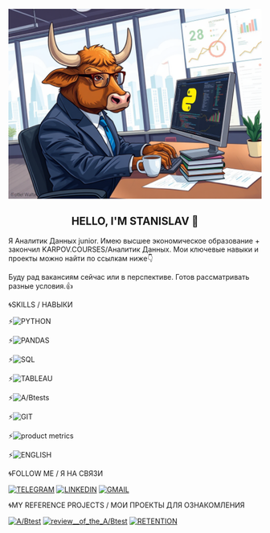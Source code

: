 ![Header](https://github.com/Byk-Stanislav/Byk-Stanislav/blob/main/assets/A_realistic_illustration_of_a_bull_working_on_data_analytics_using_Python_The_bull_is_dressed_in_a_sleek_business_suit_and_glasses_intently_focused_on_a_computer_screen_displaying_colorful_Python_code_and_intricate_.png)

<div align="center">

## HELLO, I'M STANISLAV 👋

<div align="left">

Я Аналитик Данных junior. Имею высшее экономическое образование + закончил KARPOV.COURSES/Аналитик Данных. Мои ключевые навыки и проекты можно найти по ссылкам ниже👇

Буду рад вакансиям сейчас или в перспективе. Готов рассматривать разные условия.👍

🌀SKILLS / НАВЫКИ

⚡![PYTHON](https://img.shields.io/badge/-PYTHON-090909?style=for-the-badge&logo=python)

⚡![PANDAS](https://img.shields.io/badge/-PANDAS-090909?style=for-the-badge&logo=pandas)

⚡![SQL](https://img.shields.io/badge/-SQL-090909?style=for-the-badge&logo=mysql)

⚡![TABLEAU](https://img.shields.io/badge/-TABLEAU-090909?style=for-the-badge&logo=tableau)

⚡![A/Btests](https://img.shields.io/badge/-A/B_tests-090909?style=for-the-badge&logo=tableau)

⚡![GIT](https://img.shields.io/badge/-GIT-090909?style=for-the-badge&logo=tableau)

⚡![product metrics](https://img.shields.io/badge/-product_metrics-090909?style=for-the-badge&logo=tableau)

⚡![ENGLISH](https://img.shields.io/badge/-ENGLISH_B2-090909?style=for-the-badge&logo=tableau)


🌀FOLLOW ME / Я НА СВЯЗИ

[![TELEGRAM](https://img.shields.io/badge/-TELEGRAM-090909?style=for-the-badge&logo=telegram)](https://t.me/@BykStanislav)
[![LINKEDIN](https://img.shields.io/badge/-LINKEDIN-090909?style=for-the-badge&logo=linkedin)](https://www.linkedin.com/in/stanislav-byk-040a8b346/)
[![GMAIL](https://img.shields.io/badge/-GMAIL-090909?style=for-the-badge&logo=GMAIL)](mailto:bykstanislav99@gmail.com)


 🌀MY REFERENCE PROJECTS / МОИ ПРОЕКТЫ ДЛЯ ОЗНАКОМЛЕНИЯ

[![A/Btest](https://img.shields.io/badge/-A/B_test-090909?style=for-the-badge&logo=tableau)](https://github.com/Byk-Stanislav/A-B-test)
[![review__of_the_A/Btest](https://img.shields.io/badge/-review_of_the_A/B_test-090909?style=for-the-badge&logo=tableau)](https://github.com/Byk-Stanislav/Review-of-the-A-B-test)
[![RETENTION](https://img.shields.io/badge/-retantion-090909?style=for-the-badge&logo=tableau)](https://github.com/Byk-Stanislav/Retention)










<!--
**Byk-Stanislav/Byk-Stanislav** is a ✨ _special_ ✨ repository because its `README.md` (this file) appears on your GitHub profile.

